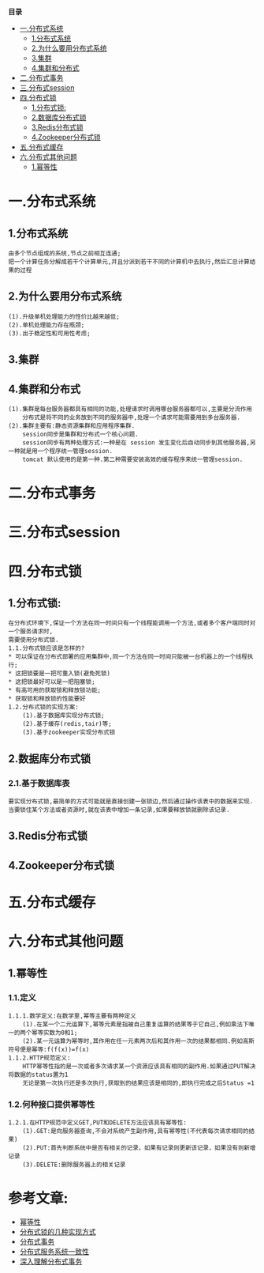 <!-- START doctoc generated TOC please keep comment here to allow auto update -->
<!-- DON'T EDIT THIS SECTION, INSTEAD RE-RUN doctoc TO UPDATE -->
**目录**

- [一.分布式系统](#%E4%B8%80%E5%88%86%E5%B8%83%E5%BC%8F%E7%B3%BB%E7%BB%9F)
  - [1.分布式系统](#1%E5%88%86%E5%B8%83%E5%BC%8F%E7%B3%BB%E7%BB%9F)
  - [2.为什么要用分布式系统](#2%E4%B8%BA%E4%BB%80%E4%B9%88%E8%A6%81%E7%94%A8%E5%88%86%E5%B8%83%E5%BC%8F%E7%B3%BB%E7%BB%9F)
  - [3.集群](#3%E9%9B%86%E7%BE%A4)
  - [4.集群和分布式](#4%E9%9B%86%E7%BE%A4%E5%92%8C%E5%88%86%E5%B8%83%E5%BC%8F)
- [二.分布式事务](#%E4%BA%8C%E5%88%86%E5%B8%83%E5%BC%8F%E4%BA%8B%E5%8A%A1)
- [三.分布式session](#%E4%B8%89%E5%88%86%E5%B8%83%E5%BC%8Fsession)
- [四.分布式锁](#%E5%9B%9B%E5%88%86%E5%B8%83%E5%BC%8F%E9%94%81)
  - [1.分布式锁:](#1%E5%88%86%E5%B8%83%E5%BC%8F%E9%94%81)
  - [2.数据库分布式锁](#2%E6%95%B0%E6%8D%AE%E5%BA%93%E5%88%86%E5%B8%83%E5%BC%8F%E9%94%81)
  - [3.Redis分布式锁](#3redis%E5%88%86%E5%B8%83%E5%BC%8F%E9%94%81)
  - [4.Zookeeper分布式锁](#4zookeeper%E5%88%86%E5%B8%83%E5%BC%8F%E9%94%81)
- [五.分布式缓存](#%E4%BA%94%E5%88%86%E5%B8%83%E5%BC%8F%E7%BC%93%E5%AD%98)
- [六.分布式其他问题](#%E5%85%AD%E5%88%86%E5%B8%83%E5%BC%8F%E5%85%B6%E4%BB%96%E9%97%AE%E9%A2%98)
  - [1.幂等性](#1%E5%B9%82%E7%AD%89%E6%80%A7)

<!-- END doctoc generated TOC please keep comment here to allow auto update -->

# 一.分布式系统
## 1.分布式系统
	由多个节点组成的系统,节点之前相互连通;
	把一个计算任务分解成若干个计算单元,并且分派到若干不同的计算机中去执行,然后汇总计算结果的过程
## 2.为什么要用分布式系统
	(1).升级单机处理能力的性价比越来越低;
	(2).单机处理能力存在瓶颈;
	(3).出于稳定性和可用性考虑;
## 3.集群

## 4.集群和分布式
	(1).集群是每台服务器都具有相同的功能,处理请求时调用哪台服务器都可以,主要是分流作用
		分布式是将不同的业务放到不同的服务器中,处理一个请求可能需要用到多台服务器.
	(2).集群主要有:静态资源集群和应用程序集群.
		session同步是集群和分布式一个核心问题.
		session同步有两种处理方式:一种是在 session 发生变化后自动同步到其他服务器,另一种就是用一个程序统一管理session.
		tomcat 默认使用的是第一种.第二种需要安装高效的缓存程序来统一管理session.

# 二.分布式事务

# 三.分布式session

# 四.分布式锁
## 1.分布式锁:
	在分布式环境下,保证一个方法在同一时间只有一个线程能调用一个方法,或者多个客户端同时对一个服务请求时,
	需要使用分布式锁.
	1.1.分布式锁应该是怎样的?
	* 可以保证在分布式部署的应用集群中,同一个方法在同一时间只能被一台机器上的一个线程执行;
	* 这把锁要是一把可重入锁(避免死锁)
	* 这把锁最好可以是一把阻塞锁;
	* 有高可用的获取锁和释放锁功能;
	* 获取锁和释放锁的性能要好
	1.2.分布式锁的实现方案:
		(1).基于数据库实现分布式锁;
		(2).基于缓存(redis,tair)等;
		(3).基于zookeeper实现分布式锁
## 2.数据库分布式锁
### 2.1.基于数据库表
	要实现分布式锁,最简单的方式可能就是直接创建一张锁边,然后通过操作该表中的数据来实现.
	当要锁住某个方法或者资源时,就在该表中增加一条记录,如果要释放锁就删除该记录.
## 3.Redis分布式锁

## 4.Zookeeper分布式锁

# 五.分布式缓存

# 六.分布式其他问题
## 1.幂等性
### 1.1.定义
	1.1.1.数学定义:在数学里,幂等主要有两种定义
		(1).在某一个二元运算下,幂等元素是指被自己重复运算的结果等于它自己,例如乘法下唯一的两个幂等实数为0和1;
		(2).某一元运算为幂等时,其作用在任一元素两次后和其作用一次的结果都相同.例如高斯符号便是幂等:f(f(x))=f(x)
	1.1.2.HTTP规范定义:
		HTTP幂等性指的是一次或者多次请求某一个资源应该具有相同的副作用.如果通过PUT解决将数据的status置为1
		无论是第一次执行还是多次执行,获取到的结果应该是相同的,即执行完成之后Status =1
### 1.2.何种接口提供幂等性
	1.2.1.在HTTP规范中定义GET,PUT和DELETE方法应该具有幂等性:
		(1).GET:是向服务器查询,不会对系统产生副作用,具有幂等性(不代表每次请求相同的结果)
		(2).PUT:首先判断系统中是否有相关的记录，如果有记录则更新该记录，如果没有则新增记录
		(3).DELETE:删除服务器上的相关记录
	


# 参考文章:

* [幂等性](http://blog.brucefeng.info/post/api-idempotent)
* [分布式锁的几种实现方式](http://www.hollischuang.com/archives/1716)
* [分布式事务](https://www.cnblogs.com/savorboard/p/distributed-system-transaction-consistency.html)
* [分布式服务系统一致性](https://blog.csdn.net/rickiyeat/article/details/70224722)
* [深入理解分布式事务](http://www.codeceo.com/article/distributed-transaction.html)







